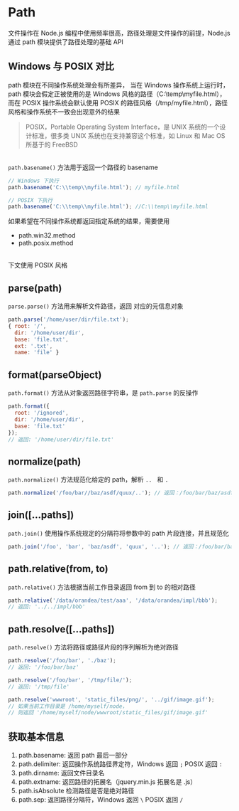 # Path

文件操作在 Node.js 编程中使用频率很高，路径处理是文件操作的前提，Node.js 通过 path 模块提供了路径处理的基础 API
<a name="c9cqB"></a>
## Windows 与 POSIX 对比
path 模块在不同操作系统处理会有所差异， 当在 Windows 操作系统上运行时， path 模块会假定正被使用的是 Windows 风格的路径（C:\\temp\\myfile.html），而在 POSIX 操作系统会默认使用 POSIX 的路径风格（/tmp/myfile.html），路径风格和操作系统不一致会出现意外的结果
> POSIX，Portable Operating System Interface，是 UNIX 系统的一个设计标准，很多类 UNIX 系统也在支持兼容这个标准，如 Linux 和 Mac OS 所基于的 FreeBSD


<br />`path.basename()` 方法用于返回一个路径的 basename
```javascript
// Windows 下执行
path.basename('C:\\temp\\myfile.html'); // myfile.html

// POSIX 下执行
path.basename('C:\\temp\\myfile.html'); //C:\\temp\\myfile.html
```
如果希望在不同操作系统都返回指定系统的结果，需要使用

- path.win32.method
- path.posix.method


<br />下文使用 POSIX 风格
<a name="kNWtA"></a>
## parse(path)
`parse.parse()` 方法用来解析文件路径，返回 对应的元信息对象
```javascript
path.parse('/home/user/dir/file.txt');
{ root: '/',
  dir: '/home/user/dir',
  base: 'file.txt',
  ext: '.txt',
  name: 'file' }
```
<a name="XETVV"></a>
## format(parseObject)
`path.format()` 方法从对象返回路径字符串，是 `path.parse` 的反操作
```javascript
path.format({
  root: '/ignored',
  dir: '/home/user/dir',
  base: 'file.txt'
});
// 返回: '/home/user/dir/file.txt'
```
<a name="Xgjl2"></a>
## normalize(path)
`path.normalize()` 方法规范化给定的 path，解析 `..`   和 `.` 
```javascript
path.normalize('/foo/bar//baz/asdf/quux/..'); // 返回：/foo/bar/baz/asdf
```
<a name="izUnu"></a>
## join([...paths])
`path.join()` 使用操作系统规定的分隔符将参数中的 path 片段连接，并且规范化
```javascript
path.join('/foo', 'bar', 'baz/asdf', 'quux', '..'); // 返回：/foo/bar/baz/asdf
```
<a name="8PUBJ"></a>
## path.relative(from, to)
`path.relative()` 方法根据当前工作目录返回 from 到 to 的相对路径
```javascript
path.relative('/data/orandea/test/aaa', '/data/orandea/impl/bbb');
// 返回: '../../impl/bbb'
```
<a name="uhU3I"></a>
## path.resolve([...paths])
`path.resolve()` 方法将路径或路径片段的序列解析为绝对路径
```javascript
path.resolve('/foo/bar', './baz');
// 返回: '/foo/bar/baz'

path.resolve('/foo/bar', '/tmp/file/');
// 返回: '/tmp/file'

path.resolve('wwwroot', 'static_files/png/', '../gif/image.gif');
// 如果当前工作目录是 /home/myself/node，
// 则返回 '/home/myself/node/wwwroot/static_files/gif/image.gif'
```
<a name="ctbYf"></a>
## 获取基本信息

1. path.basename: 返回 path 最后一部分
1. path.delimiter: 返回操作系统路径界定符，Windows 返回 `;` POSIX 返回 `:` 
1. path.dirname: 返回文件目录名
1. path.extname: 返回路径的拓展名（jquery.min.js 拓展名是 .js）
1. path.isAbsolute 检测路径是否是绝对路径
1. path.sep: 返回路径分隔符，Windows 返回 `\` POSIX 返回 `/`
